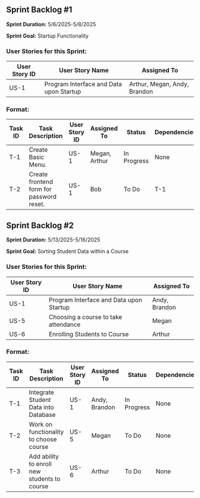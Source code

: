 ## Sprint Backlog #1 

**Sprint Duration:** 5/6/2025-5/8/2025

**Sprint Goal:** Startup Functionality

### User Stories for this Sprint:
| User Story ID  | User Story Name | Assigned To |
|----------------|-----------------|-------------|
| US-1           | Program Interface and Data upon Startup  |  Arthur, Megan, Andy, Brandon |

### Format:
| Task ID | Task Description | User Story ID | Assigned To | Status | Dependencies |
|---------|------------------|---------------|-------------|--------|--------------|
| T-1 | Create Basic Menu. | US-1 | Megan, Arthur | In Progress | None |
| T-2 | Create frontend form for password reset. | US-1 | Bob | To Do | T-1 |

## Sprint Backlog #2 

**Sprint Duration:** 5/13/2025-5/16/2025

**Sprint Goal:** Sorting Student Data within a Course

### User Stories for this Sprint:
| User Story ID  | User Story Name | Assigned To |
|----------------|-----------------|-------------|
| US-1           | 	Program Interface and Data upon Startup |  Andy, Brandon |
| US-5           | Choosing a course to take attendance |  Megan |
| US-6           | Enrolling Students to Course  |  Arthur |


### Format:
| Task ID | Task Description | User Story ID | Assigned To | Status | Dependencies |
|---------|------------------|---------------|-------------|--------|--------------|
| T-1 | Integrate Student Data into Database | US-1 | Andy, Brandon | In Progress | None |
| T-2 | Work on functionality to choose course | US-5 | Megan | To Do | None |
| T-3 | Add ability to enroll new students to course | US-6 | Arthur | To Do | None |

